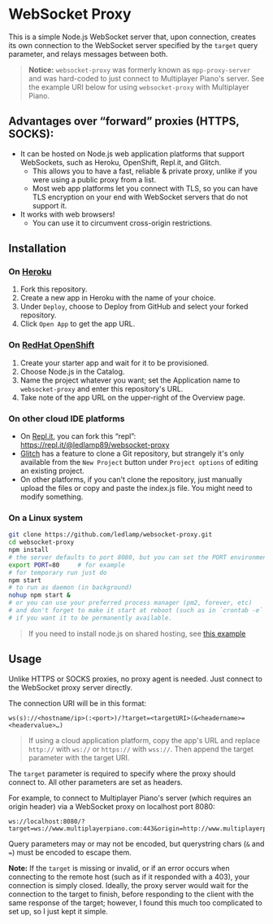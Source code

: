 # WebSocket Proxy

This is a simple Node.js WebSocket server that, upon connection, creates its own connection to the WebSocket server specified by the `target` query parameter, and relays messages between both.

> **Notice:** `websocket-proxy` was formerly known as `mpp-proxy-server` and was hard-coded to just connect to Multiplayer Piano's server. See the example URI below for using `websocket-proxy` with Multiplayer Piano.


## Advantages over “forward” proxies (HTTPS, SOCKS):
- It can be hosted on Node.js web application platforms that support WebSockets, such as Heroku, OpenShift, Repl.it, and Glitch.
    - This allows you to have a fast, reliable & private proxy, unlike if you were using a public proxy from a list.
    - Most web app platforms let you connect with TLS, so you can have TLS encryption on your end with WebSocket servers that do not support it.
- It works with web browsers!
    - You can use it to circumvent cross-origin restrictions.

## Installation

### On [Heroku](https://www.heroku.com/)
1. Fork this repository.
2. Create a new app in Heroku with the name of your choice.
3. Under `Deploy`, choose to Deploy from GitHub and select your forked repository.
4. Click `Open App` to get the app URL.

### On [RedHat OpenShift](https://www.openshift.com/)
1. Create your starter app and wait for it to be provisioned.
2. Choose Node.js in the Catalog.
3. Name the project whatever you want; set the Application name to `websocket-proxy` and enter this repository's URL.
4. Take note of the app URL on the upper-right of the Overview page.

### On other cloud IDE platforms
- On [Repl.it](https://repl.it), you can fork this “repl”: https://repl.it/@ledlamp89/websocket-proxy
- [Glitch](https://glitch.com) has a feature to clone a Git repository, but strangely it's only available from the `New Project` button under `Project options` of editing an existing project.
- On other platforms, if you can't clone the repository, just manually upload the files or copy and paste the index.js file. You might need to modify something.

### On a Linux system
```sh
git clone https://github.com/ledlamp/websocket-proxy.git
cd websocket-proxy
npm install
# the server defaults to port 8080, but you can set the PORT environment variable
export PORT=80     # for example
# for temporary run just do
npm start
# to run as daemon (in background)
nohup npm start &
# or you can use your preferred process manager (pm2, forever, etc)
# and don't forget to make it start at reboot (such as in `crontab -e` or with `pm2 startup`)
# if you want it to be permanently available.
```
> If you need to install node.js on shared hosting, see [this example](https://gist.github.com/ledlamp/6602505c520e7434d06239a72204091d)


## Usage

Unlike HTTPS or SOCKS proxies, no proxy agent is needed. Just connect to the WebSocket proxy server directly.

The connection URI will be in this format:
```
ws(s)://<hostname/ip>(:<port>)/?target=<targetURI>(&<headername>=<headervalue>…)
```

> If using a cloud application platform, copy the app's URL and replace `http://` with `ws://` or `https://` with `wss://`. Then append the target parameter with the target URI.

The `target` parameter is required to specify where the proxy should connect to. All other parameters are set as headers.

For example, to connect to Multiplayer Piano's server (which requires an origin header) via a WebSocket proxy on localhost port 8080:
```
ws://localhost:8080/?target=ws://www.multiplayerpiano.com:443&origin=http://www.multiplayerpiano.com
```

Query parameters may or may not be encoded, but querystring chars (`&` and `=`) must be encoded to escape them.

**Note:** If the `target` is missing or invalid, or if an error occurs when connecting to the remote host (such as if it responded with a 403), your connection is simply closed. Ideally, the proxy server would wait for the connection to the target to finish, before responding to the client with the same response of the target; however, I found this much too complicated to set up, so I just kept it simple.